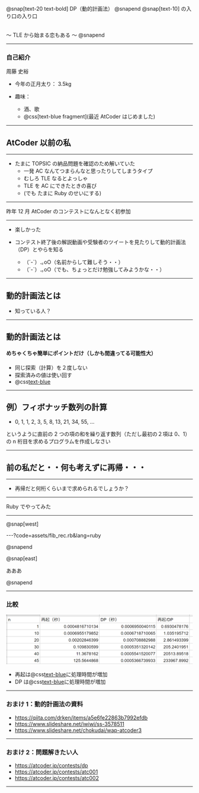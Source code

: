 @snap[text-20 text-bold]
DP（動的計画法）
@snapend
@snap[text-10]
の入り口の入り口
<br>

<br>
～ TLE から始まる恋もある ～
@snapend

---

### 自己紹介

周藤 史裕

- 今年の正月太り： 3.5kg

- 趣味：
  - 酒、歌
  - @css[text-blue fragment](最近 AtCoder はじめました)

---

## AtCoder 以前の私

---

- たまに TOPSIC の納品問題を確認のため解いていた
  - 一発 AC なんてつまらんなと思ったりしてしまうタイプ
  - むしろ TLE なるとよっしゃ
  - TLE を AC にできたときの喜び
  - (でも たまに Ruby のせいにする)

---

昨年 12 月 AtCoder のコンテストになんとなく初参加

---

- 楽しかった

- コンテスト終了後の解説動画や受験者のツイートを見たりして動的計画法（DP）とやらを知る
  - （´-`）.｡oO（名前からして難しそう・・）
  - （´-`）.｡oO（でも、ちょっとだけ勉強してみようかな・・）

---

## 動的計画法とは

- 知っている人？

---

## 動的計画法とは

#### めちゃくちゃ簡単にポイントだけ（しかも間違ってる可能性大）

- 同じ探索（計算）を２度しない
- 探索済みの値は使い回す
  <br>
- @css[text-blue](実際見た方が早いです！)

---

## 例）フィボナッチ数列の計算

- 0, 1, 1, 2, 3, 5, 8, 13, 21, 34, 55, ...

というように直前の 2 つの項の和を繰り返す数列（ただし最初の２項は 0、1）
の n 桁目を求めるプログラムを作成しなさい

---

## 前の私だと・・何も考えずに再帰・・・

---

- 再帰だと何桁くらいまで求められるでしょうか？

---

Ruby でやってみた

---

@snap[west]

---?code=assets/fib_rec.rb&lang=ruby

@snapend

@snap[east]

あああ

@snapend

---

### 比較

![Logo](assets/aaa.png)

- 再起は@css[text-blue](指数的)に処理時間が増加
- DP は@css[text-blue](線形的)に処理時間が増加

---

### おまけ 1：動的計画法の資料

- https://qiita.com/drken/items/a5e6fe22863b7992efdb
- https://www.slideshare.net/iwiwi/ss-3578511
- https://www.slideshare.net/chokudai/wap-atcoder3

---

### おまけ 2：問題解きたい人

- https://atcoder.jp/contests/dp
- https://atcoder.jp/contests/atc001
- https://atcoder.jp/contests/atc002

---
